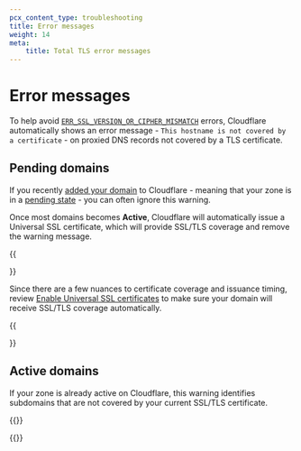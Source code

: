```yaml
---
pcx_content_type: troubleshooting
title: Error messages
weight: 14
meta:
    title: Total TLS error messages
---
```


# Error messages

To help avoid [`ERR_SSL_VERSION_OR_CIPHER_MISMATCH`](/ssl/troubleshooting/version-cipher-mismatch/) errors, Cloudflare automatically shows an error message - `This hostname is not covered by a certificate` - on proxied DNS records not covered by a TLS certificate.

## Pending domains

If you recently [added your domain](/fundamentals/get-started/setup/add-site/) to Cloudflare - meaning that your zone is in a [pending state](/dns/zone-setups/reference/domain-status/) - you can often ignore this warning.

Once most domains becomes **Active**, Cloudflare will automatically issue a Universal SSL certificate, which will provide SSL/TLS coverage and remove the warning message.

{{<Aside type="note">}}

Since there are a few nuances to certificate coverage and issuance timing, review [Enable Universal SSL certificates](/ssl/edge-certificates/universal-ssl/enable-universal-ssl/) to make sure your domain will receive SSL/TLS coverage automatically. 

{{</Aside>}}

## Active domains

If your zone is already active on Cloudflare, this warning identifies subdomains that are not covered by your current SSL/TLS certificate.

{{<render file="_ussl-limitations-table.md" dynamicValues="test2,test3">}}

{{<render file="_ussl-limitations-solutions.md">}}